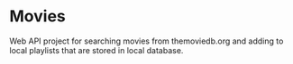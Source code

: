 # Movies
Web API project for searching movies from themoviedb.org and adding to local playlists that are stored in local database.

